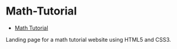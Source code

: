 # Math-Tutorial

- [Math Tutorial](https://dt1993.github.io/Math-Tutorial/)

Landing page for a math tutorial website using HTML5 and CSS3.
